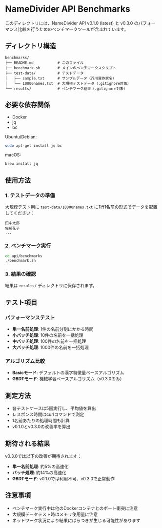 # NameDivider API Benchmarks

このディレクトリには、NameDivider API v0.1.0 (latest) と v0.3.0 のパフォーマンス比較を行うためのベンチマークツールが含まれています。

## ディレクトリ構造

```
benchmarks/
├── README.md           # このファイル
├── benchmark.sh        # メインのベンチマークスクリプト
├── test-data/          # テストデータ
│   ├── sample.txt      # サンプルデータ（芥川賞作家名）
│   └── 10000names.txt  # 大規模テストデータ（.gitignore対象）
└── results/            # ベンチマーク結果（.gitignore対象）
```

## 必要な依存関係

- Docker
- jq
- bc

Ubuntu/Debian:
```bash
sudo apt-get install jq bc
```

macOS:
```bash
brew install jq
```

## 使用方法

### 1. テストデータの準備

大規模テスト用に `test-data/10000names.txt` に1行1名前の形式でデータを配置してください：

```
田中太郎
佐藤花子
...
```

### 2. ベンチマーク実行

```bash
cd api/benchmarks
./benchmark.sh
```

### 3. 結果の確認

結果は `results/` ディレクトリに保存されます。

## テスト項目

### パフォーマンステスト
- **単一名前処理**: 1件の名前分割にかかる時間
- **小バッチ処理**: 10件の名前を一括処理
- **中バッチ処理**: 100件の名前を一括処理  
- **大バッチ処理**: 1000件の名前を一括処理

### アルゴリズム比較
- **Basicモード**: デフォルトの漢字特徴量ベースアルゴリズム
- **GBDTモード**: 機械学習ベースアルゴリズム（v0.3.0のみ）

## 測定方法

- 各テストケースは5回実行し、平均値を算出
- レスポンス時間はcurlコマンドで測定
- 1名前あたりの処理時間も計算
- v0.1.0とv0.3.0の改善率を算出

## 期待される結果

v0.3.0では以下の改善が期待されます：

- **単一名前処理**: 約5%の高速化
- **バッチ処理**: 約14%の高速化
- **GBDTモード**: v0.1.0では利用不可、v0.3.0で正常動作

## 注意事項

- ベンチマーク実行中は他のDockerコンテナとのポート衝突に注意
- 大規模データテスト時はメモリ使用量に注意
- ネットワーク状況により結果にばらつきが生じる可能性があります